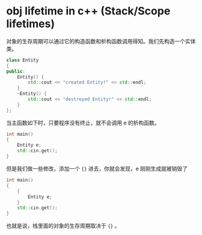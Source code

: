 # obj lifetime in c++ (Stack/Scope lifetimes)

对象的生存周期可以通过它的构造函数和析构函数调用得知。我们先构造一个实体类。

```c++
class Entity
{
public:
	Entity() {
		std::cout << "created Entity!" << std::endl;
	}
	~Entity() {
		std::cout << "destroyed Entity!" << std::endl;
	}
};
```

当主函数如下时，只要程序没有终止，就不会调用 e 的析构函数。

```c++
int main() 
{
	Entity e;
	std::cin.get();
}
```

但是我们做一些修改，添加一个 `{}` 进去，你就会发现，e 刚刚生成就被销毁了

```c++
int main() 
{
	{
		Entity e;
	}
	std::cin.get();
}
```

也就是说，栈里面的对象的生存周期取决于 `{}` 。